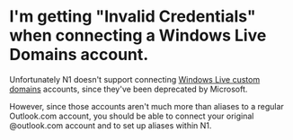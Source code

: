 # I'm getting "Invalid Credentials" when connecting a Windows Live Domains account.

Unfortunately N1 doesn't support connecting [Windows Live custom domains](https://www.domains.live.com/) accounts, since they've been deprecated by Microsoft.

However, since those accounts aren't much more than aliases to a regular Outlook.com account, you should be able to connect your original @outlook.com account and to set up aliases within N1.


